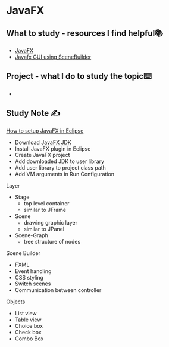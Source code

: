 # JavaFX

## What to study - resources I find helpful📚

- [JavaFX](https://www.youtube.com/watch?v=_7OM-cMYWbQ&list=PLZPZq0r_RZOM-8vJA3NQFZB7JroDcMwev)
- [Javafx GUI using SceneBuilder](https://www.youtube.com/playlist?list=PLoodc-fmtJNYbs-gYCdd5MYS4CKVbGHv2)

## Project  - what I do to study the topic⌨️

- 

## Study Note ✍️

[How to setup JavaFX in Eclipse](https://openjfx.io/openjfx-docs/)

- Download [JavaFX JDK](https://gluonhq.com/products/javafx/)
- Install JavaFX plugin in Eclipse
- Create JavaFX project
- Add downloaded JDK to user library
- Add user library to project class path
- Add VM arguments in Run Configuration

Layer

- Stage 
  - top level container 
  - similar to JFrame
- Scene
  - drawing graphic layer
  - similar to JPanel
- Scene-Graph
  - tree structure of nodes

Scene Builder

- FXML
- Event handling
- CSS styling
- Switch scenes
- Communication between controller

Objects

- List view
- Table view
- Choice box
- Check box
- Combo Box

